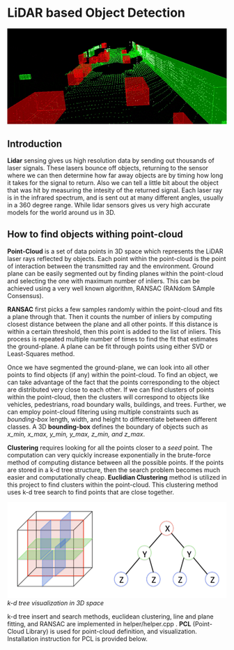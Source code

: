 # LiDAR based Object Detection

![](media/lidar_objects_front_side.gif)

## Introduction

**Lidar** sensing gives us high resolution data by sending out thousands of laser signals. These lasers bounce off objects, returning to the sensor where we can then determine how far away objects are by timing how long it takes for the signal to return. Also we can tell a little bit about the object that was hit by measuring the intesity of the returned signal. Each laser ray is in the infrared spectrum, and is sent out at many different angles, usually in a 360 degree range. While lidar sensors gives us very high accurate models for the world around us in 3D.

## How to find objects withing point-cloud

**Point-Cloud** is a set of data points in 3D space which represents the LiDAR laser rays reflected by objects. Each point within the point-cloud is the point of interaction between the transmitted ray and the environment. Ground plane can be easily segmented out by finding planes within the point-cloud and selecting the one with maximum number of inliers. This can be achieved using a very well known algorithm, RANSAC (RANdom SAmple Consensus).

**RANSAC** first picks a few samples randomly within the point-cloud and fits a plane through that. Then it counts the number of inliers by computing closest distance between the plane and all other points. If this distance is within a certain threshold, then this point is added to the list of inliers. This process is repeated multiple number of times to find the fit that estimates the ground-plane. A plane can be fit through points using either SVD or Least-Squares method.

Once we have segmented the ground-plane, we can look into all other points to find objects (if any) within the point-cloud. To find an object, we can take advantage of the fact that the points corresponding to the object are distributed very close to each other. If we can find clusters of points within the point-cloud, then the clusters will correspond to objects like vehicles, pedestrians, road boundary walls, buildings, and trees. Further, we can employ point-cloud filtering using multiple constraints such as *bounding-box* length, width, and height to differentiate between different classes. A 3D **bounding-box** defines the boundary of objects such as *x_min, x_max, y_min, y_max, z_min, and z_max*.

**Clustering** requires looking for all the points closer to a *seed* point. The computation can very quickly increase exponentially in the brute-force method of computing distance between all the possible points. If the points are stored in a k-d tree structure, then the search problem becomes much easier and computationally cheap. **Euclidian Clustering** method is utilized in this project to find clusters within the point-cloud. This clustering method uses k-d tree search to find points that are close together.

![](media/kd_tree.png)   
*k-d tree visualization in 3D space*

k-d tree insert and search methods, euclidean clustering, line and plane fitting, and RANSAC are implemented in helper/helper.cpp . **PCL** (Point-Cloud Library) is used for point-cloud definition, and visualization. Installation instruction for PCL is provided below.
